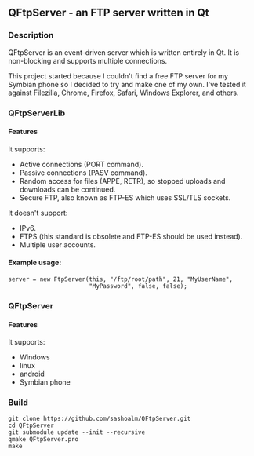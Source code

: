 QFtpServer - an FTP server written in Qt
----------------------------------------

### Description

QFtpServer is an event-driven server which is written entirely in Qt.
It is non-blocking and supports multiple connections.

This project started because I couldn't find a free FTP server for my Symbian
phone so I decided to try and make one of my own.  I've tested it against
Filezilla, Chrome, Firefox, Safari, Windows Explorer, and others.

### QFtpServerLib

#### Features

It supports:

* Active connections (PORT command).
* Passive connections (PASV command).
* Random access for files (APPE, RETR), so stopped uploads and downloads can
  be continued.
* Secure FTP, also known as FTP-ES which uses SSL/TLS sockets.

It doesn't support:
* IPv6.
* FTPS (this standard is obsolete and FTP-ES should be used instead).
* Multiple user accounts.

#### Example usage:

    server = new FtpServer(this, "/ftp/root/path", 21, "MyUserName",
                           "MyPassword", false, false);


### QFtpServer

#### Features

It supports:

+ Windows
+ linux
+ android
+ Symbian phone

### Build

    git clone https://github.com/sashoalm/QFtpServer.git
    cd QFtpServer
    git submodule update --init --recursive
    qmake QFtpServer.pro
    make 
    
